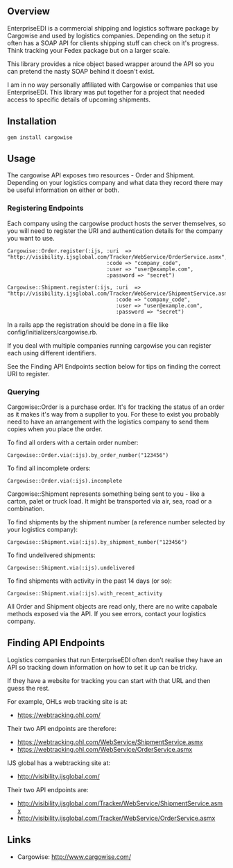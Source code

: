 ## Overview

EnterpriseEDI is a commercial shipping and logistics software package by
Cargowise and used by logistics companies. Depending on the setup it often has
a SOAP API for clients shipping stuff can check on it's progress. Think
tracking your Fedex package but on a larger scale.

This library provides a nice object based wrapper around the API so you can
pretend the nasty SOAP behind it doesn't exist.

I am in no way personally affiliated with Cargowise or companies that use
EnterpriseEDI. This library was put together for a project that needed access
to specific details of upcoming shipments.

## Installation

    gem install cargowise

## Usage

The cargowise API exposes two resources - Order and Shipment. Depending on your
logistics company and what data they record there may be useful information on
either or both.

### Registering Endpoints

Each company using the cargowise product hosts the server themselves, so you will
need to register the URI and authentication details for the company you want to use.

    Cargowise::Order.register(:ijs, :uri  => "http://visibility.ijsglobal.com/Tracker/WebService/OrderService.asmx",
                                    :code => "company_code",
                                    :user => "user@example.com",
                                    :password => "secret")

    Cargowise::Shipment.register(:ijs, :uri  => "http://visibility.ijsglobal.com/Tracker/WebService/ShipmentService.asmx",
                                       :code => "company_code",
                                       :user => "user@example.com",
                                       :password => "secret")

In a rails app the registration should be done in a file like
config/initializers/cargowise.rb.

If you deal with multiple companies running cargowise you can register each using
different identifiers.

See the Finding API Endpoints section below for tips on finding the correct URI
to register.

### Querying

Cargowise::Order is a purchase order. It's for tracking the status of an order
as it makes it's way from a supplier to you. For these to exist you probably need to
have an arrangement with the logistics company to send them copies when you place
the order.

To find all orders with a certain order number:

    Cargowise::Order.via(:ijs).by_order_number("123456")

To find all incomplete orders:

    Cargowise::Order.via(:ijs).incomplete

Cargowise::Shipment represents something being sent to you - like a carton,
palet or truck load. It might be transported via air, sea, road or a combination.

To find shipments by the shipment number (a reference number selected by your logistics
company):

    Cargowise::Shipment.via(:ijs).by_shipment_number("123456")

To find undelivered shipments:

    Cargowise::Shipment.via(:ijs).undelivered

To find shipments with activity in the past 14 days (or so):

    Cargowise::Shipment.via(:ijs).with_recent_activity

All Order and Shipment objects are read only, there are no write capabale
methods exposed via the API. If you see errors, contact your logistics company.

## Finding API Endpoints

Logistics companies that run EnterpriseEDI often don't realise they have an API
so tracking down information on how to set it up can be tricky.

If they have a website for tracking you can start with that URL and then guess
the rest.

For example, OHLs web tracking site is at:

* https://webtracking.ohl.com/

Their two API endpoints are therefore:

* https://webtracking.ohl.com/WebService/ShipmentService.asmx
* https://webtracking.ohl.com/WebService/OrderService.asmx

IJS global has a webtracking site at:

* http://visibility.ijsglobal.com/

Their two API endpoints are:

* http://visibility.ijsglobal.com/Tracker/WebService/ShipmentService.asmx
* http://visibility.ijsglobal.com/Tracker/WebService/OrderService.asmx

## Links

* Cargowise: http://www.cargowise.com/
